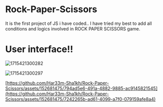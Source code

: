 # Rock-Paper-Scissors
It is the first project of JS i have coded..
I have tried my best to add all conditions and logics involved in ROCK PAPER SCISSORS game.
 # User interface!!
 
![1715421300282](https://github.com/Har33m-Sha1kh/Rock-Paper-Scissors/assets/152681475/6fa566ae-06d0-4f91-bb7c-ec411db788d9)

![1715421300297](https://github.com/Har33m-Sha1kh/Rock-Paper-Scissors/assets/152681475/fa492e98-8356-46d5-a3d3-794d9fe18a37)

[https://github.com/Har33m-Sha1kh/Rock-Paper-Scissors/assets/152681475/794ad5e6-491a-4882-9885-ac9145821545](https://github.com/Har33m-Sha1kh/Rock-Paper-Scissors/assets/152681475/7242265b-ad61-4099-a7f0-079159afe8a4)

